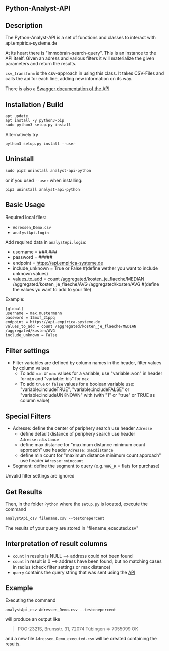 Python-Analyst-API
----


Description
----
The Python-Analyst-API is a set of functions and classes to interact with api.empirica-systeme.de

At its heart there is "immobrain-search-query". This is an instance to the API itself. Given an adress and various filters it
will materialize the given parameters and return the results.

`csv_transform` is the csv-approach in using this class. It takes CSV-Files and calls the api for each line, adding new information on its way.

There is also a [Swagger documentation of the API](https://api-stage.empirica-systeme.de/api-docs/#/Queries/createQuery)


Installation / Build
----

```shell
apt update
apt install -y python3-pip
sudo python3 setup.py install
```

Alternatively try
```shell
python3 setup.py install --user
```


Uninstall
----

```shell
sudo pip3 uninstall analyst-api-python
```
or if you used `--user` when installing:
```shell
pip3 uninstall analyst-api-python
```


Basic Usage
----

Required local files:
- `Adressen_Demo.csv`
- `analystApi.login`

Add required data in `analystApi.login`:
- username = ###.###
- password = #####
- endpoint = https://api.empirica-systeme.de
- include_unknown = True or False #(define wether you want to include unknown values)
- values_to_add = count /aggregated/kosten_je_flaeche/MEDIAN /aggregated/kosten_je_flaeche/AVG /aggregated/kosten/AVG #(define the values yu want to add to your file)

Example:
```
[global]
username = max.mustermann
password = 12mxf_21ppq
endpoint = https://api.empirica-systeme.de
values_to_add = count /aggregated/kosten_je_flaeche/MEDIAN /aggregated/kosten/AVG
include_unknown = False
```


Filter settings
----

- Filter variables are defined by column names in the header, filter values by column values
  - To add `min` or `max` values for a variable, use "variable::von" in header for `min` and "variable::bis" for `max`
  - To add `true` or `false` values for a boolean variable use: "variable::includeTRUE", "variable::includeFALSE" or "variable::includeUNKNOWN" with (with "1" or "true" or TRUE as column value) 

Special Filters
---- 
- Adresse: define the center of periphery search use header `Adresse`
  - define default distance of periphery search use header `Adresse::distance`
  - define max distance for "maximum distance minimum count approach" use header `Adresse::maxdistance`
  - define min count for "maximum distance minimum count approach" use header `Adresse::mincount`
- Segment: define the segment to query (e.g. `WHG_K` = flats for purchase)

Unvalid filter settings are ignored


Get Results
----
Then, in the folder `Python` where the `setup.py` is located, execute the command

```shell
analystApi_csv filename.csv --testonepercent
```
The results of your query are stored in "filename_executed.csv"


Interpretation of result columns
----

- `count` in results is NULL --> address could not been found
- `count` in result is 0 --> address have been found, but no matching cases in radius (check filter settings or max distance)
- `query` contains the query string that was sent using the [API](https://api-stage.empirica-systeme.de/api-docs/#/Queries/createQuery)



Example
----
Executing the command

```shell
analystApi_csv Adressen_Demo.csv --testonepercent
```
will produce an output like

> POO-2321S, Brunsstr. 31, 72074 Tübingen => 7055099 OK

and a new file `Adressen_Demo_executed.csv` will be created containing the results.
